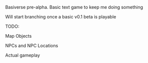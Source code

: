 Basiverse pre-alpha. Basic text game to keep me doing something

Will start branching once a basic v0.1 beta is playable


TODO:

Map Objects

NPCs and NPC Locations

Actual gameplay
